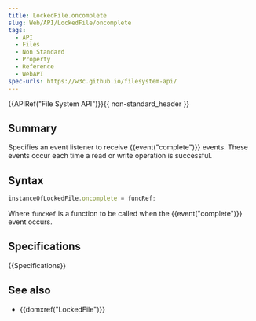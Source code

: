 ```yaml
---
title: LockedFile.oncomplete
slug: Web/API/LockedFile/oncomplete
tags:
  - API
  - Files
  - Non Standard
  - Property
  - Reference
  - WebAPI
spec-urls: https://w3c.github.io/filesystem-api/
---
```

{{APIRef("File System API")}}{{ non-standard_header }}

## Summary

Specifies an event listener to receive {{event("complete")}} events. These events occur each time a read or write operation is successful.

## Syntax

```js
instanceOfLockedFile.oncomplete = funcRef;
```

Where `funcRef` is a function to be called when the {{event("complete")}} event occurs.

## Specifications

{{Specifications}}

## See also

- {{domxref("LockedFile")}}
